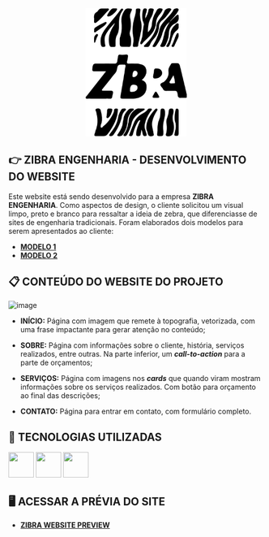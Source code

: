 <div align="center">
  <img src="./components/img/logo-vert-black.png" alt="Zibra Logo" width="200px" />
</div>

## 👉 ZIBRA ENGENHARIA - DESENVOLVIMENTO DO WEBSITE

Este website está sendo desenvolvido para a empresa **ZIBRA ENGENHARIA**. Como aspectos de design, o cliente solicitou um visual limpo, preto e branco para ressaltar a ideia de zebra, que diferenciasse de sites de engenharia tradicionais. Foram elaborados dois modelos para serem apresentados ao cliente:
- [**MODELO 1**](https://github.com/Luis-Rossi/zibra/blob/main/layout_site.pdf)
- [**MODELO 2**](https://github.com/Luis-Rossi/zibra/blob/main/layout_site2.pdf)

## 📋 CONTEÚDO DO WEBSITE DO PROJETO
![image](https://github.com/Luis-Rossi/zibra/assets/98366105/f9b6e9b7-cbd7-4cf4-8850-d47887a2c54c)
- **INÍCIO:** Página com imagem que remete à topografia, vetorizada, com uma frase impactante para gerar atenção no conteúdo;

- **SOBRE:** Página com informações sobre o cliente, história, serviços realizados, entre outras. Na parte inferior, um ***call-to-action*** para a parte de orçamentos;

- **SERVIÇOS:** Página com imagens nos ***cards*** que quando viram mostram informações sobre os serviços realizados. Com botão para orçamento ao final das descrições;

- **CONTATO:** Página para entrar em contato, com formulário completo.

## 🚀 TECNOLOGIAS UTILIZADAS
<div style="display: inline">
  <img width="50" height="50" src="https://cdn.jsdelivr.net/gh/devicons/devicon/icons/html5/html5-original-wordmark.svg" />
  <img width="50" height="50" src="https://cdn.jsdelivr.net/gh/devicons/devicon/icons/css3/css3-original-wordmark.svg" />
  <img width="50" height="50" src="https://cdn.jsdelivr.net/gh/devicons/devicon/icons/javascript/javascript-original.svg" />
</div>

## 🖥️ ACESSAR A PRÉVIA DO SITE
- [**ZIBRA WEBSITE PREVIEW**](https://zibra-one.vercel.app/)
